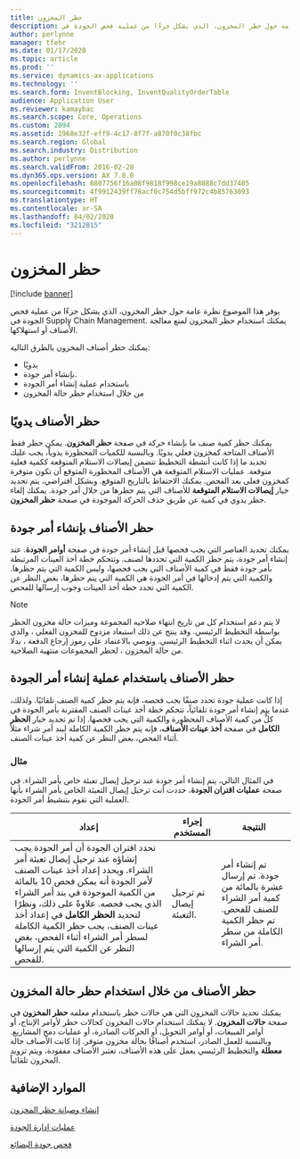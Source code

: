 ```yaml
---
title: حظر المخزون
description: يوفر هذا الموضوع نظرة عامة حول حظر المخزون، الذي يشكل جزءًا من عملية فحص الجودة في Supply Chain Management. يمكنك استخدام حظر المخزون لمنع معالجة الأصناف أو استهلاكها.
author: perlynne
manager: tfehr
ms.date: 01/17/2020
ms.topic: article
ms.prod: ''
ms.service: dynamics-ax-applications
ms.technology: ''
ms.search.form: InventBlocking, InventQualityOrderTable
audience: Application User
ms.reviewer: kamaybac
ms.search.scope: Core, Operations
ms.custom: 2094
ms.assetid: 1968e32f-eff9-4c17-8f7f-a870f0c38fbc
ms.search.region: Global
ms.search.industry: Distribution
ms.author: perlynne
ms.search.validFrom: 2016-02-28
ms.dyn365.ops.version: AX 7.0.0
ms.openlocfilehash: 8807756f16a08f9818f998ce19a8088c7dd37405
ms.sourcegitcommit: 4f9912439ff78acf0c754d5bff972c4b85763093
ms.translationtype: HT
ms.contentlocale: ar-SA
ms.lasthandoff: 04/02/2020
ms.locfileid: "3212815"
---
```

# <a name="inventory-blocking"></a>حظر المخزون

[!include [banner](../includes/banner.md)]

يوفر هذا الموضوع نظرة عامة حول حظر المخزون، الذي يشكل جزءًا من عملية فحص الجودة في Supply Chain Management. يمكنك استخدام حظر المخزون لمنع معالجة الأصناف أو استهلاكها.

يمكنك حظر أصناف المخزون بالطرق التالية:
-   يدويًا
-   بإنشاء أمر جودة.
-   باستخدام عملية إنشاء أمر الجودة
-   من خلال استخدام حظر حالة المخزون

## <a name="blocking-items-manually"></a>حظر الأصناف يدويًا
يمكنك حظر كمية صنف ما بإنشاء حركة في صفحة **حظر المخزون**. يمكن حظر فقط الأصناف المتاحة كمخزون فعلي يدويًا. وبالنسبة للكميات المحظورة يدوياً، يجب عليك تحديد ما إذا كانت أنشطة التخطيط تتضمن إيصالات الاستلام المتوقعة ككمية فعلية متوقعة. عمليات الاستلام المتوقعة هي الأصناف المحظورة المتوقع أن تكون متوفرة كمخزون فعلى بعد الفحص. يمكنك الاحتفاظ بالتاريخ المتوقع. وبشكل افتراضي، يتم تحديد خيار **إيصالات الاستلام المتوقعة** للأصناف التي يتم حظرها من خلال أمر جودة. يمكنك إلغاء حظر يدوي في كمية عن طريق حذف الحركة الموجودة في صفحة **حظر المخزون**.

## <a name="blocking-items-by-creating-a-quality-order"></a>حظر الأصناف بإنشاء أمر جودة
يمكنك تحديد العناصر التي يجب فحصها قبل إنشاء أمر جودة في صفحة **أوامر الجودة**. عند إنشاء أمر جودة، يتم حظر الكمية التي تحددها لصنف. وتتحكم خطة أخذ العينات المرتبطة بأمر جودة فقط في كمية الأصناف التي يجب فحصها، وليس الكمية التي يتم حظرها. والكمية التي يتم إدخالها في أمر الجودة هي الكمية التي يتم حظرها، بغض النظر عن الكمية التي تحدد خطة أخذ العينات وجوب إرسالها للفحص.

> [!NOTE]
> لا يتم دعم استخدام كل من تاريخ انتهاء صلاحيه المجموعة وميزات حالة مخزون الحظر بواسطة التخطيط الرئيسي. وقد ينتج عن ذلك استبعاد مزدوج للمخزون الفعلي ، والذي يمكن أن يحدث اثناء التخطيط الرئيسي. ونوصي بالاعتماد علي رموز إرجاع الدفعة ، بدلا من حالة المخزون ، لحظر المجموعات منتهية الصلاحية.

## <a name="blocking-items-by-using-a-process-that-generates-a-quality-order"></a>حظر الأصناف باستخدام عملية إنشاء أمر الجودة
إذا كانت عملية جودة تحدد صنفًا يجب فحصه، فإنه يتم حظر كمية الصنف تلقائيًا. ولذلك، عندما يتم إنشاء أمر جودة تلقائياً، تتحكم خطة أخذ عينات الصنف المقترنة بأمر الجودة في كلٍّ من كمية الأصناف المحظورة والكمية التي يجب فحصها. إذا تم تحديد خيار **الحظر الكامل** في صفحة **أخذ عينات الأصناف**، فإنه يتم حظر الكمية الكاملة لبند أمر شراء مثلاً أثناء الفحص، بغض النظر عن كمية أخذ عينات الصنف.
### <a name="example"></a>مثال

في المثال التالي، يتم إنشاء أمر جودة عند ترحيل إيصال تعبئة خاص بأمر الشراء. في صفحة **عمليات اقتران الجودة‬**، حددت أنت ترحيل إيصال التعبئة الخاص بأمر الشراء بأنها العملية التي تقوم بتنشيط أمر الجودة.

|إعداد                                                                     |إجراء المستخدم                 |النتيجة             |
|--------------------------------------------------------------------------|----------------------------|-------------------|
| تحدد اقتران الجودة أن أمر الجودة يجب إنشاؤه عند ترحيل إيصال تعبئة أمر الشراء. ويحدد إعداد أخذ عينات الصنف لأمر الجودة أنه يمكن فحص 10 بالمائة من الكمية الموجودة في بند أمر الشراء الذي يجب فحصه. علاوةً على ذلك، ونظرًا لتحديد **الحظر الكامل** في إعداد أخذ عينات الصنف، يجب حظر الكمية الكاملة لسطر أمر الشراء أثناء الفحص، بغض النظر عن الكمية التي يتم إرسالها للفحص. | تم ترحيل إيصال التعبئة. | تم إنشاء أمر جودة. تم إرسال عشرة بالمائة من كمية أمر الشراء للصنف للفحص. تم حظر الكمية الكاملة من سطر أمر الشراء. |

## <a name="blocking-items-by-using-inventory-status-blocking"></a>حظر الأصناف من خلال استخدام حظر حالة المخزون
يمكنك تحديد حالات المخزون التي هي حالات حظر باستخدام معلمة **حظر المخزون** في صفحة **حالات المخزون**. لا يمكنك استخدام حالات المخزون كحالات حظر لأوامر الإنتاج، أو أوامر المبيعات، أو أوامر التحويل، أو الحركات الصادرة، أو عمليات دمج المشاريع. وبالنسبة للعمل الصادر، استخدم أصنافًا بحالة مخزون متوفر. إذا كانت الأصناف حالة **معطلة** والتخطيط الرئيسي يعمل على هذه الأصناف، تعتبر الأصناف مفقودة، ويتم تزويد المخزون تلقائياً.



<a name="additional-resources"></a>الموارد الإضافية
--------

[إنشاء وصيانة حظر المخزون](tasks/create-maintain-inventory-blocking.md)

[عمليات إدارة الجودة](quality-management-processes.md)

[فحص جودة البضائع](tasks/inspect-quality-goods.md)
